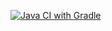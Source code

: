 [![Java CI with Gradle](https://github.com/Katkutia/PageObject_HW/actions/workflows/gradle.yml/badge.svg)](https://github.com/Katkutia/PageObject_HW/actions/workflows/gradle.yml)
